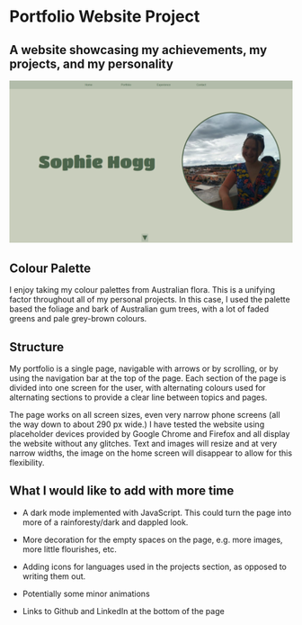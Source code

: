 # Portfolio Website Project

## A website showcasing my achievements, my projects, and my personality

![My portfolio](./images/portfolio.PNG)

## Colour Palette

I enjoy taking my colour palettes from Australian flora. This is a unifying factor throughout all of my personal projects. In this case, I used the palette based the foliage and bark of Australian gum trees, with a lot of faded greens and pale grey-brown colours.

## Structure

My portfolio is a single page, navigable with arrows or by scrolling, or by using the navigation bar at the top of the page. Each section of the page is divided into one screen for the user, with alternating colours used for alternating sections to provide a clear line between topics and pages.

The page works on all screen sizes, even very narrow phone screens (all the way down to about 290 px wide.)
I have tested the website using placeholder devices provided by Google Chrome and Firefox and all display the website without any glitches. Text and images will resize and at very narrow widths, the image on the home screen will disappear to allow for this flexibility.

## What I would like to add with more time

-   A dark mode implemented with JavaScript. This could turn the page into more of a rainforesty/dark and dappled look.

-   More decoration for the empty spaces on the page, e.g. more images, more little flourishes, etc.

-   Adding icons for languages used in the projects section, as opposed to writing them out.

-   Potentially some minor animations

-   Links to Github and LinkedIn at the bottom of the page
